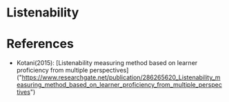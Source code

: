 # Listenability

# References
* Kotani(2015): 
[Listenability measuring method based on learner proficiency from multiple perspectives]
("https://www.researchgate.net/publication/286265620_Listenability_measuring_method_based_on_learner_proficiency_from_multiple_perspectives")



